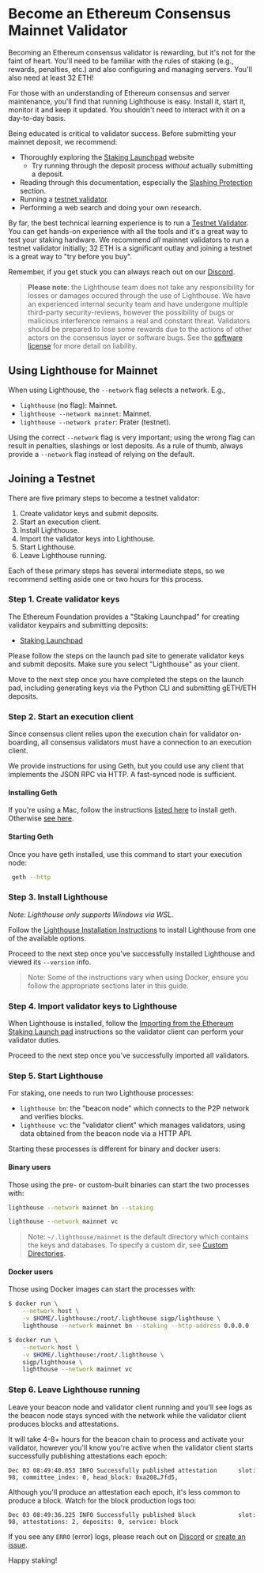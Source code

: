 # Become an Ethereum Consensus Mainnet Validator

[launchpad]: https://launchpad.ethereum.org/
[lh-book]: https://lighthouse-book.sigmaprime.io/
[testnet-validator]: ./testnet-validator.md
[advanced-datadir]: ./advanced-datadir.md
[license]: https://github.com/sigp/lighthouse/blob/stable/LICENSE
[slashing]: ./slashing-protection.md
[discord]: https://discord.gg/cyAszAh

Becoming an Ethereum consensus validator is rewarding, but it's not for the faint of heart. You'll need to be
familiar with the rules of staking (e.g., rewards, penalties, etc.) and also configuring and
managing servers. You'll also need at least 32 ETH!

For those with an understanding of Ethereum consensus and server maintenance, you'll find that running Lighthouse
is easy. Install it, start it, monitor it and keep it updated. You shouldn't need to interact
with it on a day-to-day basis.

Being educated is critical to validator success. Before submitting your mainnet deposit, we
recommend:

- Thoroughly exploring the [Staking Launchpad][launchpad] website
  - Try running through the deposit process *without* actually submitting a deposit.
- Reading through this documentation, especially the [Slashing Protection][slashing] section.
- Running a [testnet validator][testnet-validator].
- Performing a web search and doing your own research.

By far, the best technical learning experience is to run a [Testnet Validator][testnet-validator].
You can get hands-on experience with all the tools and it's a great way to test your staking
hardware. We recommend *all* mainnet validators to run a testnet validator initially; 32 ETH is a
significant outlay and joining a testnet is a great way to "try before you buy".

Remember, if you get stuck you can always reach out on our [Discord][discord].

>
> **Please note**: the Lighthouse team does not take any responsibility for losses or damages
> occured through the use of Lighthouse. We have an experienced internal security team and have
> undergone multiple third-party security-reviews, however the possibility of bugs or malicious
> interference remains a real and constant threat. Validators should be prepared to lose some rewards
> due to the actions of other actors on the consensus layer or software bugs. See the
> [software license][license] for more detail on liability.

## Using Lighthouse for Mainnet

When using Lighthouse, the `--network` flag selects a network. E.g.,

- `lighthouse` (no flag): Mainnet.
- `lighthouse --network mainnet`: Mainnet.
- `lighthouse --network prater`: Prater (testnet).

Using the correct `--network` flag is very important; using the wrong flag can
result in penalties, slashings or lost deposits. As a rule of thumb, always
provide a `--network` flag instead of relying on the default.

## Joining a Testnet

There are five primary steps to become a testnet validator:

1. Create validator keys and submit deposits.
1. Start an execution client.
1. Install Lighthouse.
1. Import the validator keys into Lighthouse.
1. Start Lighthouse.
1. Leave Lighthouse running.

Each of these primary steps has several intermediate steps, so we recommend
setting aside one or two hours for this process.

### Step 1. Create validator keys

The Ethereum Foundation provides a "Staking Launchpad" for creating validator keypairs and submitting
deposits:

- [Staking Launchpad][launchpad]

Please follow the steps on the launch pad site to generate validator keys and submit deposits. Make
sure you select "Lighthouse" as your client.

Move to the next step once you have completed the steps on the launch pad,
including generating keys via the Python CLI and submitting gETH/ETH deposits.

### Step 2. Start an execution client

Since consensus client relies upon the execution chain for validator on-boarding, all consensus validators must have a
connection to an execution client.

We provide instructions for using Geth, but you could use any client that implements the JSON RPC
via HTTP. A fast-synced node is sufficient.

#### Installing Geth

If you're using a Mac, follow the instructions [listed
here](https://github.com/ethereum/go-ethereum/wiki/Installation-Instructions-for-Mac) to install
geth. Otherwise [see here](https://github.com/ethereum/go-ethereum/wiki/Installing-Geth).

#### Starting Geth

Once you have geth installed, use this command to start your execution node:

```bash
 geth --http
```

### Step 3. Install Lighthouse

*Note: Lighthouse only supports Windows via WSL.*

Follow the [Lighthouse Installation Instructions](./installation.md) to install
Lighthouse from one of the available options.

Proceed to the next step once you've successfully installed Lighthouse and viewed
its `--version` info.

> Note: Some of the instructions vary when using Docker, ensure you follow the
> appropriate sections later in this guide.

### Step 4. Import validator keys to Lighthouse

When Lighthouse is installed, follow the [Importing from the Ethereum Staking Launch
pad](./validator-import-launchpad.md) instructions so the validator client can
perform your validator duties.

Proceed to the next step once you've successfully imported all validators.

### Step 5. Start Lighthouse

For staking, one needs to run two Lighthouse processes:

- `lighthouse bn`: the "beacon node" which connects to the P2P network and
	verifies blocks.
- `lighthouse vc`: the "validator client" which manages validators, using data
	obtained from the beacon node via a HTTP API.

Starting these processes is different for binary and docker users:

#### Binary users

Those using the pre- or custom-built binaries can start the two processes with:

```bash
lighthouse --network mainnet bn --staking
```

```bash
lighthouse --network mainnet vc
```

> Note: `~/.lighthouse/mainnet` is the default directory which contains the keys and databases.
> To specify a custom dir, see [Custom Directories][advanced-datadir].

#### Docker users

Those using Docker images can start the processes with:

```bash
$ docker run \
	--network host \
	-v $HOME/.lighthouse:/root/.lighthouse sigp/lighthouse \
	lighthouse --network mainnet bn --staking --http-address 0.0.0.0
```

```bash
$ docker run \
	--network host \
	-v $HOME/.lighthouse:/root/.lighthouse \
	sigp/lighthouse \
	lighthouse --network mainnet vc
```

### Step 6. Leave Lighthouse running

Leave your beacon node and validator client running and you'll see logs as the
beacon node stays synced with the network while the validator client produces
blocks and attestations.

It will take 4-8+ hours for the beacon chain to process and activate your
validator, however you'll know you're active when the validator client starts
successfully publishing attestations each epoch:

```
Dec 03 08:49:40.053 INFO Successfully published attestation      slot: 98, committee_index: 0, head_block: 0xa208…7fd5,
```

Although you'll produce an attestation each epoch, it's less common to produce a
block. Watch for the block production logs too:

```
Dec 03 08:49:36.225 INFO Successfully published block            slot: 98, attestations: 2, deposits: 0, service: block
```

If you see any `ERRO` (error) logs, please reach out on
[Discord](https://discord.gg/cyAszAh) or [create an
issue](https://github.com/sigp/lighthouse/issues/new).

Happy staking!
